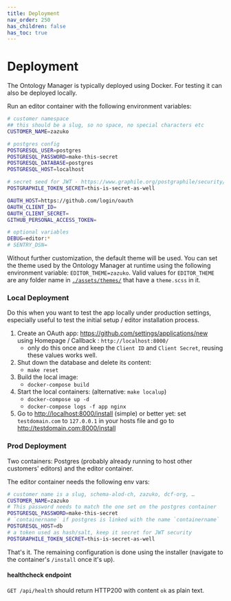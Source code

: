 ```yaml
---
title: Deployment
nav_order: 250
has_children: false
has_toc: true
---
```


# Deployment

The Ontology Manager is typically deployed using Docker. For testing it can also be deployed locally.

Run an editor container with the following environment variables:
```sh
# customer namespace
## this should be a slug, so no space, no special characters etc
CUSTOMER_NAME=zazuko

# postgres config
POSTGRESQL_USER=postgres
POSTGRESQL_PASSWORD=make-this-secret
POSTGRESQL_DATABASE=postgres
POSTGRESQL_HOST=localhost

# secret seed for JWT - https://www.graphile.org/postgraphile/security/
POSTGRAPHILE_TOKEN_SECRET=this-is-secret-as-well

OAUTH_HOST=https://github.com/login/oauth
OAUTH_CLIENT_ID=
OAUTH_CLIENT_SECRET=
GITHUB_PERSONAL_ACCESS_TOKEN=

# optional variables
DEBUG=editor:*
# SENTRY_DSN=
```

Without further customization, the default theme will be used. You can set the theme used by the Ontology Manager at runtime using the following environment variable: `EDITOR_THEME=zazuko`. Valid values for `EDITOR_THEME` are any folder name in [`./assets/themes/`](./assets/themes/) that have a `theme.scss` in it.

### Local Deployment

Do this when you want to test the app locally under production settings, especially useful to test the initial setup / editor installation process.

1. Create an OAuth app: <https://github.com/settings/applications/new> using Homepage / Callback : `http://localhost:8000/`
    * only do this once and keep the `Client ID` and `Client Secret`, reusing these values works well.
1. Shut down the database and delete its content:
    * `make reset`
1. Build the local image:
    * `docker-compose build`
1. Start the local containers: (alternative: `make localup`)
    * `docker-compose up -d`
    * `docker-compose logs -f app nginx`
1. Go to <http://localhost:8000/install> (simple) or better yet: set `testdomain.com` to `127.0.0.1` in your hosts file and go to <http://testdomain.com:8000/install>

### Prod Deployment

Two containers: Postgres (probably already running to host other customers' editors) and the editor container.

The editor container needs the following env vars:

```sh
# customer name is a slug, schema-alod-ch, zazuko, dcf-org, …
CUSTOMER_NAME=zazuko
# This password needs to match the one set on the postgres container
POSTGRESQL_PASSWORD=make-this-secret
# `containername` if postgres is linked with the name `containername`
POSTGRESQL_HOST=db
# a token used as hash/salt, keep it secret for JWT security
POSTGRAPHILE_TOKEN_SECRET=this-is-secret-as-well
```

That's it. The remaining configuration is done using the installer (navigate to the container's `/install` once it's up).

#### healthcheck endpoint

`GET /api/health` should return HTTP200 with content `ok` as plain text.
